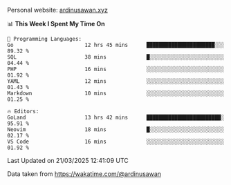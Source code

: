 Personal website: [ardinusawan.xyz](https://ardinusawan.xyz)

<!--START_SECTION:waka-->
📊 **This Week I Spent My Time On** 

```text
💬 Programming Languages: 
Go                       12 hrs 45 mins      ██████████████████████░░░   89.32 % 
SQL                      38 mins             █░░░░░░░░░░░░░░░░░░░░░░░░   04.44 % 
PHP                      16 mins             ░░░░░░░░░░░░░░░░░░░░░░░░░   01.92 % 
YAML                     12 mins             ░░░░░░░░░░░░░░░░░░░░░░░░░   01.43 % 
Markdown                 10 mins             ░░░░░░░░░░░░░░░░░░░░░░░░░   01.25 % 

🔥 Editors: 
GoLand                   13 hrs 42 mins      ████████████████████████░   95.91 % 
Neovim                   18 mins             █░░░░░░░░░░░░░░░░░░░░░░░░   02.17 % 
VS Code                  16 mins             ░░░░░░░░░░░░░░░░░░░░░░░░░   01.92 % 
```


 Last Updated on 21/03/2025 12:41:09 UTC
<!--END_SECTION:waka-->
Data taken from https://wakatime.com/@ardinusawan
